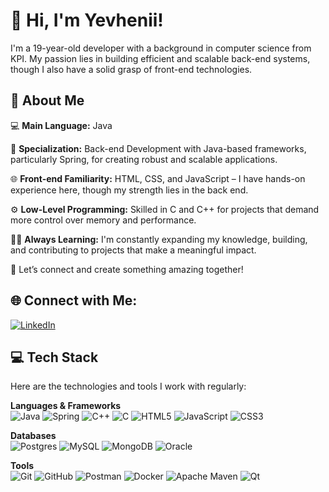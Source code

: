 # 👋 Hi, I'm Yevhenii!

I'm a 19-year-old developer with a background in computer science from KPI. My passion lies in building efficient and scalable back-end systems, though I also have a solid grasp of front-end technologies.

## 🚀 About Me

💻 **Main Language:** Java  

🌱 **Specialization:** Back-end Development with Java-based frameworks, particularly Spring, for creating robust and scalable applications.  

🌐 **Front-end Familiarity:** HTML, CSS, and JavaScript – I have hands-on experience here, though my strength lies in the back end.  

⚙️ **Low-Level Programming:** Skilled in C and C++ for projects that demand more control over memory and performance.  

👨‍💻 **Always Learning:** I'm constantly expanding my knowledge, building, and contributing to projects that make a meaningful impact.

🤝 Let’s connect and create something amazing together!

## 🌐 Connect with Me:
[![LinkedIn](https://img.shields.io/badge/LinkedIn-%230077B5.svg?logo=linkedin&logoColor=white)](https://www.linkedin.com/in/yevhneii-butkevych-869400285/) 


## 💻 Tech Stack

Here are the technologies and tools I work with regularly:

**Languages & Frameworks**  
![Java](https://img.shields.io/badge/java-%23ED8B00.svg?style=for-the-badge&logo=openjdk&logoColor=white) ![Spring](https://img.shields.io/badge/spring-%236DB33F.svg?style=for-the-badge&logo=spring&logoColor=white) ![C++](https://img.shields.io/badge/c++-%2300599C.svg?style=for-the-badge&logo=c%2B%2B&logoColor=white) ![C](https://img.shields.io/badge/c-%2300599C.svg?style=for-the-badge&logo=c&logoColor=white) ![HTML5](https://img.shields.io/badge/html5-%23E34F26.svg?style=for-the-badge&logo=html5&logoColor=white) ![JavaScript](https://img.shields.io/badge/javascript-%23323330.svg?style=for-the-badge&logo=javascript&logoColor=%23F7DF1E) ![CSS3](https://img.shields.io/badge/css3-%231572B6.svg?style=for-the-badge&logo=css3&logoColor=white)

**Databases**  
![Postgres](https://img.shields.io/badge/postgres-%23316192.svg?style=for-the-badge&logo=postgresql&logoColor=white) ![MySQL](https://img.shields.io/badge/mysql-4479A1.svg?style=for-the-badge&logo=mysql&logoColor=white) ![MongoDB](https://img.shields.io/badge/MongoDB-%234ea94b.svg?style=for-the-badge&logo=mongodb&logoColor=white) ![Oracle](https://img.shields.io/badge/Oracle-F80000?style=for-the-badge&logo=oracle&logoColor=white)

**Tools**  
![Git](https://img.shields.io/badge/git-%23F05033.svg?style=for-the-badge&logo=git&logoColor=white) ![GitHub](https://img.shields.io/badge/github-%23121011.svg?style=for-the-badge&logo=github&logoColor=white) ![Postman](https://img.shields.io/badge/Postman-FF6C37?style=for-the-badge&logo=postman&logoColor=white) ![Docker](https://img.shields.io/badge/docker-%230db7ed.svg?style=for-the-badge&logo=docker&logoColor=white) ![Apache Maven](https://img.shields.io/badge/Apache%20Maven-C71A36?style=for-the-badge&logo=Apache%20Maven&logoColor=white) ![Qt](https://img.shields.io/badge/Qt-%23217346.svg?style=for-the-badge&logo=Qt&logoColor=white)

<!--# 📊 GitHub Stats:
[![Facebook](https://img.shields.io/badge/Facebook-%231877F2.svg?logo=Facebook&logoColor=white)](https://www.linkedin.com/in/yevhneii-butkevych-869400285/) 
[![Instagram](https://img.shields.io/badge/Instagram-%23E4405F.svg?logo=Instagram&logoColor=white)](https://instagram.com/butkevich_eugene)
![](https://github-readme-stats.vercel.app/api?username=deLordeee&theme=shadow_green&hide_border=false&include_all_commits=true&count_private=true)<br/>
![](https://github-readme-streak-stats.herokuapp.com/?user=deLordeee&theme=shadow_green&hide_border=false)<br/>
![](https://github-readme-stats.vercel.app/api/top-langs/?username=deLordeee&theme=shadow_green&hide_border=false&include_all_commits=true&count_private=true&layout=compact)


[![](https://visitcount.itsvg.in/api?id=deLordeee&icon=0&color=0)](https://visitcount.itsvg.in)

 Proudly created with GPRM ( https://gprm.itsvg.in ) -->


